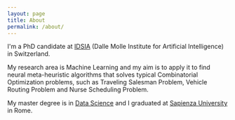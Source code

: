 ```yaml
---
layout: page
title: About
permalink: /about/
---
```


I'm a PhD candidate at [IDSIA](http://www.idsia.ch/) (Dalle Molle Institute for Artificial Intelligence) in Switzerland.

My research area is Machine Learning and my aim is to apply it to find neural meta-heuristic algorithms that solves typical Combinatorial Optimization problems, such as Traveling Salesman Problem, Vehicle Routing Problem and Nurse Scheduling Problem.

My master degree is in [Data Science](https://en.wikipedia.org/wiki/Data_science) and I graduated at [Sapienza University](https://www.uniroma1.it/it/pagina-strutturale/home) in Rome.